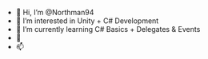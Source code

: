 - 👋 Hi, I’m @Northman94
- 👀 I’m interested in Unity + C# Development
- 🌱 I’m currently learning C# Basics + Delegates & Events
- 💞️ 
- 📫

<!---
Northman94/Northman94 is a ✨ special ✨ repository because its `README.md` (this file) appears on your GitHub profile.
You can click the Preview link to take a look at your changes.
--->

